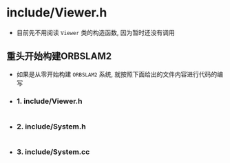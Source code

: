 # include/Viewer.h

- 目前先不用阅读 `Viewer` 类的构造函数, 因为暂时还没有调用

## 重头开始构建ORBSLAM2

- 如果是从零开始构建 `ORBSLAM2` 系统, 就按照下面给出的文件内容进行代码的编写

- ### 1. include/Viewer.h

```c++

```


- ### 2. include/System.h

```c++

```

- ### 3. include/System.cc

```c++

```
